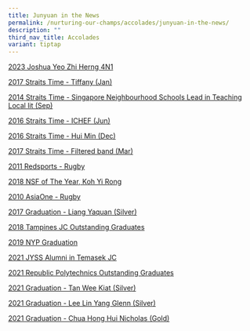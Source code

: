 ```yaml
---
title: Junyuan in the News
permalink: /nurturing-our-champs/accolades/junyuan-in-the-news/
description: ""
third_nav_title: Accolades
variant: tiptap
---
```

<p><a href="https://www.zaobao.com.sg/news/singapore/story20231218-1456882?amp" rel="noopener noreferrer nofollow" target="_blank">2023 Joshua Yeo Zhi Herng 4N1</a>
</p>
<p><a href="/files/Straits%20Time%20-%20Tiffany%20Jan%202017.pdf" rel="noopener noreferrer nofollow" target="_blank">2017 Straits Time - Tiffany (Jan)</a>
</p>
<p><a href="/files/Straits%20Time%20-%20Singapore%20neighbourhood%20schools%20lead%20in%20teaching%20local%20lit%20Sep%202014.pdf" rel="noopener noreferrer nofollow" target="_blank">2014 Straits Time - Singapore Neighbourhood Schools Lead in Teaching Local lit (Sep)</a>
</p>
<p><a href="/files/Straits%20Time%20-%20ICHEF%20Jun%202016.pdf" rel="noopener noreferrer nofollow" target="_blank">2016 Straits Time - ICHEF (Jun)</a>
</p>
<p><a href="/files/Straits%20Time%20-%20Hui%20Min%20Dec%202016.pdf" rel="noopener noreferrer nofollow" target="_blank">2016 Straits Time - Hui Min (Dec)</a>
</p>
<p><a href="/files/Straits%20Time%20-%20Filtered%20band%20Mar%202017.pdf" rel="noopener noreferrer nofollow" target="_blank">2017 Straits Time - Filtered band (Mar)</a>
</p>
<p><a href="/files/Redsports%20-%20Rugby%20Feb%202011.pdf" rel="noopener noreferrer nofollow" target="_blank">2011 Redsports - Rugby</a>
</p>
<p><a href="/files/KOH%20YI%20RONG.pdf" rel="noopener noreferrer nofollow" target="_blank">2018 NSF of The Year, Koh Yi Rong</a>
</p>
<p><a href="/files/AsiaOne%20-%20Rugby%20Apr%202010.pdf" rel="noopener noreferrer nofollow" target="_blank">2010 AsiaOne - Rugby</a>
</p>
<p><a href="/files/JUNYUAN_liangyaquan.pdf" rel="noopener noreferrer nofollow" target="_blank">2017 Graduation - Liang Yaquan (Silver)</a>
</p>
<p><a href="/files/JUNYUAN%20SECONDARY%20SCHOOL%20-%20Tampines%20JC%202018.pdf" rel="noopener noreferrer nofollow" target="_blank">2018 Tampines JC Outstanding Graduates</a>
</p>
<p><a href="/files/Junyuan%20Sec%20(NYP%202019).pdf" rel="noopener noreferrer nofollow" target="_blank">2019 NYP Graduation</a>
</p>
<p><a href="/files/JYSS%20Alumni%20in%20Temasek%20JC%202021.pdf" rel="noopener noreferrer nofollow" target="_blank">2021 JYSS Alumni in Temasek JC</a>
</p>
<p><a href="/files/Republic%20Polytechnics%20Outstanding%20Graduates%202021.pdf" rel="noopener noreferrer nofollow" target="_blank">2021 Republic Polytechnics Outstanding Graduates</a>
</p>
<p><a href="/files/JUN%20YUAN%20SEC%20-%20BZE_Silver_TanWeeKiat_1805683H.pdf" rel="noopener noreferrer nofollow" target="_blank">2021 Graduation - Tan Wee Kiat (Silver)</a>
</p>
<p><a href="/files/JUN%20YUAN%20SEC%20-%20CEN_Silver_LeeLinYangGlenn_1805705I.pdf" rel="noopener noreferrer nofollow" target="_blank">2021 Graduation - Lee Lin Yang Glenn (Silver)</a>
</p>
<p><a href="/files/JUN%20YUAN%20SEC%20-%20CER_Gold_ChuaHongHuiNicholas_1801938J.pdf" rel="noopener noreferrer nofollow" target="_blank">2021 Graduation - Chua Hong Hui Nicholas (Gold)</a>
</p>
<p></p>